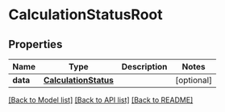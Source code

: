 # CalculationStatusRoot

## Properties
Name | Type | Description | Notes
------------ | ------------- | ------------- | -------------
**data** | [**CalculationStatus**](CalculationStatus.md) |  | [optional] 

[[Back to Model list]](../README.md#documentation-for-models) [[Back to API list]](../README.md#documentation-for-api-endpoints) [[Back to README]](../README.md)


